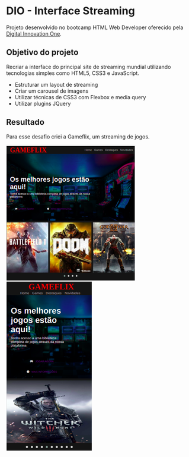 # DIO - Interface Streaming

Projeto desenvolvido no bootcamp HTML Web Developer oferecido pela [Digital Innovation One](https://digitalinnovation.one/).

## Objetivo do projeto

Recriar a interface do principal site de streaming mundial utilizando tecnologias simples como HTML5, CSS3 e JavaScript.

- Estruturar um layout de streaming
- Criar um carousel de imagens
- Utilizar técnicas de CSS3 com Flexbox e media query
- Utilizar plugins JQuery

## Resultado

Para esse desafio criei a Gameflix, um streaming de jogos.

![Resultado](img/tela.png)
![Resultado responsivo](img/tela-responsiva.png)
